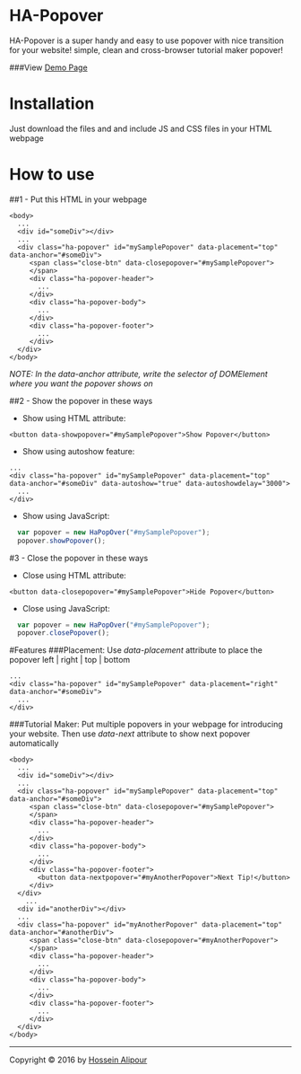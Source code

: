 # HA-Popover
HA-Popover is a super handy and easy to use popover with nice transition for your website! simple, clean and cross-browser tutorial maker popover!

###View [Demo Page](http://demos.hosseinalipour.ir/ha-popover)

# Installation
Just download the files and and include JS and CSS files in your HTML webpage


# How to use

##1 - Put this HTML in your webpage

```
<body>
  ...
  <div id="someDiv"></div>
  ...
  <div class="ha-popover" id="mySamplePopover" data-placement="top" data-anchor="#someDiv">
     <span class="close-btn" data-closepopover="#mySamplePopover">
     </span>
     <div class="ha-popover-header">
       ...
     </div>
     <div class="ha-popover-body">
       ...
     </div>
     <div class="ha-popover-footer">
       ...
     </div>
  </div>
</body>
```
*NOTE: In the data-anchor attribute, write the selector of DOMElement where you want the popover shows on*

##2 - Show the popover in these ways

  - Show using HTML attribute:
  ```
  <button data-showpopover="#mySamplePopover">Show Popover</button>
  ```
  
  
  - Show using autoshow feature:
  ```
  ...
  <div class="ha-popover" id="mySamplePopover" data-placement="top" data-anchor="#someDiv" data-autoshow="true" data-autoshowdelay="3000">
    ...
  </div>
  ```
  
  - Show using JavaScript:
  ```javascript
    var popover = new HaPopOver("#mySamplePopover");
    popover.showPopover();
  ```

#3 - Close the popover in these ways

  - Close using HTML attribute:
  ```
  <button data-closepopover="#mySamplePopover">Hide Popover</button>
  ```
  - Close using JavaScript:
  ```javascript
    var popover = new HaPopOver("#mySamplePopover");
    popover.closePopover();
  ```
  
#Features
###Placement:
Use *data-placement* attribute to place the popover left | right | top | bottom
  ```
  ...
  <div class="ha-popover" id="mySamplePopover" data-placement="right" data-anchor="#someDiv">
    ...
  </div>
  ```
  
###Tutorial Maker:
Put multiple popovers in your webpage for introducing your website. Then use *data-next* attribute to show next popover automatically

```
<body>
  ...
  <div id="someDiv"></div>
  ...
  <div class="ha-popover" id="mySamplePopover" data-placement="top" data-anchor="#someDiv">
     <span class="close-btn" data-closepopover="#mySamplePopover">
     </span>
     <div class="ha-popover-header">
       ...
     </div>
     <div class="ha-popover-body">
       ...
     </div>
     <div class="ha-popover-footer">
       <button data-nextpopover="#myAnotherPopover">Next Tip!</button>
     </div>
  </div>
    ...
  <div id="anotherDiv"></div>
  ...
  <div class="ha-popover" id="myAnotherPopover" data-placement="top" data-anchor="#anotherDiv">
     <span class="close-btn" data-closepopover="#myAnotherPopover">
     </span>
     <div class="ha-popover-header">
       ...
     </div>
     <div class="ha-popover-body">
       ...
     </div>
     <div class="ha-popover-footer">
       ...
     </div>
  </div>
</body>
```

***
Copyright © 2016 by [Hossein Alipour](http://hosseinalipour.ir)
